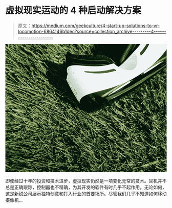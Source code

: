 # 虚拟现实运动的 4 种启动解决方案

> 原文：<https://medium.com/geekculture/4-start-up-solutions-to-vr-locomotion-6864146b1dec?source=collection_archive---------4----------------------->

![](img/ac2835659ccea4fb1560794b0305bb08.png)

即使经过十年的投资和技术进步，虚拟现实仍然是一项变化无常的技术。耳机并不总是正确跟踪，控制器也不精确，为其开发的软件有时几乎不起作用。无论如何，这是新锐公司展示独特创意和打入行业的首要场所。尽管我们几乎不知道如何移动摄像机…